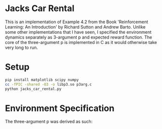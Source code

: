 # Jacks Car Rental
This is an implementation of Example 4.2 from the Book 'Reinforcement Learning: An Introduction' by Richard Sutton and Andrew Barto.
Unlike some other implementations that I have seen, I specified the environment dynamics separately as 3-argument p and expected reward function.
The core of the three-argument p is implemented in C as it would otherwise take very long to run.

# Setup
```bash
pip install matplotlib scipy numpy
cc -fPIC -shared -O3 -o libp3.so p3arg.c
python jacks_car_rental.py
```

# Environment Specification
The three-argument p was derived as such:
